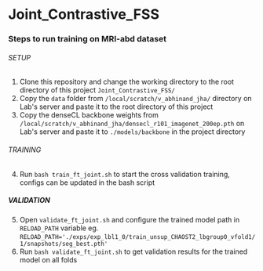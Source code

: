 # Joint_Contrastive_FSS

### Steps to run training on MRI-abd dataset
###### SETUP
1. Clone this repository and change the working directory to the root directory of this project `Joint_Contrastive_FSS/`
2. Copy the `data` folder from `/local/scratch/v_abhinand_jha/` directory on Lab's server and paste it to the root directory of this project
3. Copy the denseCL backbone weights from `/local/scratch/v_abhinand_jha/densecl_r101_imagenet_200ep.pth` on Lab's server and paste it to `./models/backbone` in the project directory

###### TRAINING
4. Run `bash train_ft_joint.sh` to start the cross validation training, configs can be updated in the bash script

##### VALIDATION
5. Open `validate_ft_joint.sh` and configure the trained model path in `RELOAD_PATH` variable eg. `RELOAD_PATH='./exps/exp_lbl1_0/train_unsup_CHAOST2_lbgroup0_vfold1/1/snapshots/seg_best.pth'`
6. Run `bash validate_ft_joint.sh` to get validation results for the trained model on all folds
